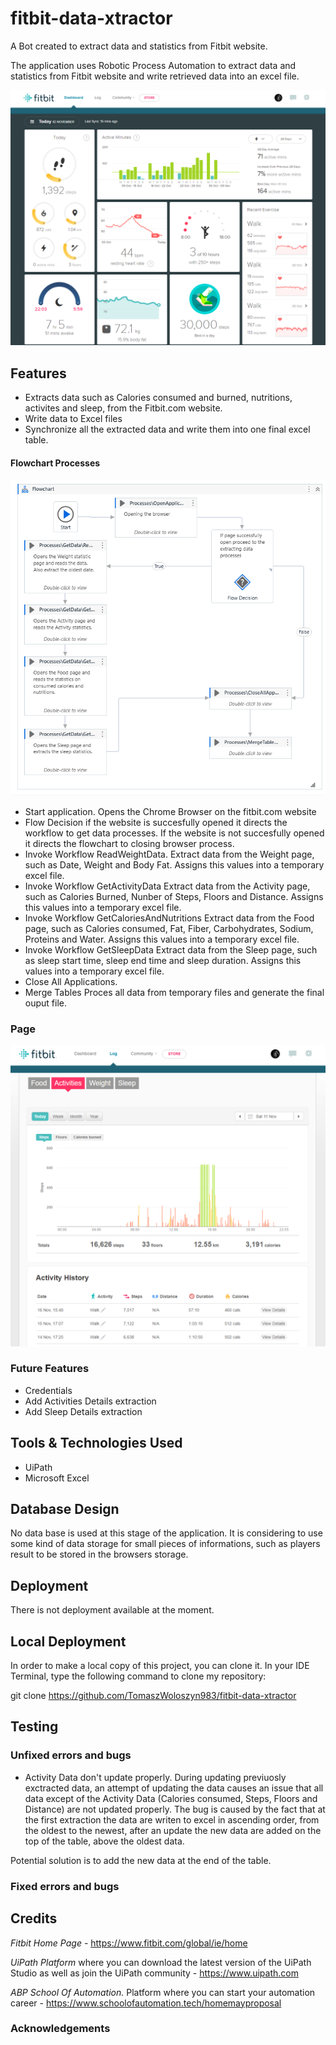 # fitbit-data-xtractor
A Bot created to extract data and statistics from Fitbit website.

The  application uses Robotic Process Automation to extract data and statistics from Fitbit website and write retrieved data into an excel file.



![AmIResponsive](documentation/images/fitbit_dashboard.png)


## Features


- Extracts data such as Calories consumed and burned, nutritions, activites and sleep, from the Fitbit.com website.
- Write data to Excel files
- Synchronize all the extracted data and write them into one final excel table.

#### Flowchart Processes

![AmIResponsive](documentation/images/flowchart.png)

- Start application. 
Opens the Chrome Browser on the fitbit.com website
- Flow Decision 
if the website is succesfully opened it directs the workflow to get data processes.
If the website is not succesfully opened it directs the flowchart to closing browser process.
- Invoke Workflow ReadWeightData.
Extract data from the Weight page, such as Date, Weight and Body Fat.
Assigns this values into a temporary excel file.
- Invoke Workflow GetActivityData
Extract data from the Activity page, such as Calories Burned, Nunber of Steps, Floors and Distance.
Assigns this values into a temporary excel file.
- Invoke Workflow GetCaloriesAndNutritions
Extract data from the Food page, such as Calories consumed, Fat, Fiber, Carbohydrates, Sodium, Proteins and Water.
Assigns this values into a temporary excel file.
- Invoke Workflow GetSleepData
Extract data from the Sleep page, such as sleep start time, sleep end time and sleep duration.
Assigns this values into a temporary excel file.
- Close All Applications.
- Merge Tables
Proces all data from temporary files and generate the final ouput file.

### Page

![BackgroundImage](documentation/images/fitbit_activityPage.png)



### Future Features

- Credentials
- Add Activities Details extraction
- Add Sleep Details extraction


## Tools & Technologies Used

- UiPath
- Microsoft Excel


## Database Design

No data base is used at this stage of the application. It is considering to use some kind of data storage for small pieces of informations, such as players result to be stored in the browsers storage.


## Deployment
There is not deployment available at the moment.


## Local Deployment
In order to make a local copy of this project, you can clone it. In your IDE Terminal, type the following command to clone my repository:

git clone https://github.com/TomaszWoloszyn983/fitbit-data-xtractor


## Testing

### Unfixed errors and bugs
- Activity Data don't update properly.
During updating previuosly exctracted data, an attempt of updating the data causes an issue that all data except of the Activity Data (Calories consumed, Steps, Floors and Distance) are not updated properly.
The bug is caused by the fact that at the first extraction the data are writen to excel in ascending order, from the oldest to the newest, after an update the new data are added on the top of the table, above the oldest data.

Potential solution is to add the new data at the end of the table.

### Fixed errors and bugs

## Credits

*Fitbit Home Page* - https://www.fitbit.com/global/ie/home

*UiPath Platform* where you can download the latest version of the UiPath Studio as well as join the UiPath community - https://www.uipath.com

*ABP School Of Automation.* Platform where you can start your automation career - https://www.schoolofautomation.tech/homemayproposal

### Acknowledgements
